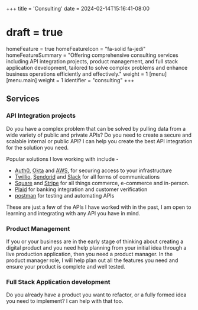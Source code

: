 +++
title = 'Consulting'
date = 2024-02-14T15:16:41-08:00
# draft = true
homeFeature = true
homeFeatureIcon = "fa-solid fa-jedi"
homeFeatureSummary = "Offering comprehensive consulting services including API integration projects, product management, and full stack application development, tailored to solve complex problems and enhance business operations efficiently and effectively."
weight = 1
[menu]
 [menu.main]
  weight = 1
  identifier = "consulting"
+++

## Services

### API Integration projects

Do you have a complex problem that can be solved by pulling data from a wide variety of public and private APIs? Do you need to create a secure and scalable internal or public API? I can help you create the best API integration for the solution you need.

<!--more-->

Popular solutions I love working with include -

- [Auth0](https://auth0.com/), [Okta](https://developer.okta.com/docs/reference/core-okta-api/) and [AWS](https://docs.aws.amazon.com/IAM/latest/UserGuide/introduction.html),  for securing access to your infrastructure
- [Twillio](https://www.twilio.com/en-us/messaging), [Sendgrid](https://sendgrid.com/en-us) and [Slack](https://api.slack.com/) for all forms of communications
- [Square](https://developer.squareup.com/us/en/case-studies/index) and [Stripe](https://docs.stripe.com/api) for all things commerce, e-commerce and in-person.
- [Plaid](https://plaid.com/docs/) for banking integration and customer verification 
- [postman](https://www.postman.com/) for testing and automating APIs

These are just a few of the APIs I have worked with in the past, I am open to learning and integrating with any API you have in mind.

### Product Management

If you or your business are in the early stage of thinking about creating a digital product and you need help planning from your initial idea through a live production application, then you need a product manager. In the product manager role, I will help plan out all the features you need and ensure your product is complete and well tested.

### Full Stack Application development

Do you already have a product you want to refactor, or a fully formed idea you need to implement? I can help with that too.


